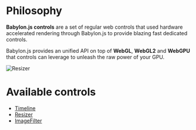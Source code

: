 # Philosophy

**Babylon.js controls** are a set of regular web controls that used hardware accelerated rendering through Babylon.js to provide blazing fast dedicated controls.

Babylon.js provides an unified API on top of **WebGL**, **WebGL2** and **WebGPU** that controls can leverage to unleash the raw power of your GPU.

![Resizer](/img/features/controls/resizer.png)

# Available controls

* [Timeline](timeline)
* [Resizer](resizer)
* [ImageFilter](imageFilter)

